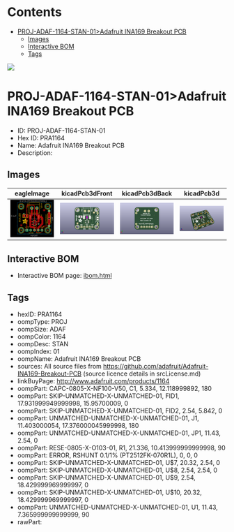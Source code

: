 



Contents
========

* [PROJ-ADAF-1164-STAN-01>Adafruit INA169 Breakout PCB](#proj-adaf-1164-stan-01adafruit-ina169-breakout-pcb)
	* [Images](#images)
	* [Interactive BOM](#interactive-bom)
	* [Tags](#tags)
  
![][im]
# PROJ-ADAF-1164-STAN-01>Adafruit INA169 Breakout PCB

- ID: PROJ-ADAF-1164-STAN-01
- Hex ID: PRA1164
- Name: Adafruit INA169 Breakout PCB
- Description: 

## Images
  
  

|eagleImage|kicadPcb3dFront|kicadPcb3dBack|kicadPcb3d|
| :---: | :---: | :---: | :---: |
|[![eagleImage](eagleImage_140.png)](eagleImage_600.png)|[![kicadPcb3dFront](kicadPcb3dFront_140.png)](kicadPcb3dFront_600.png)|[![kicadPcb3dBack](kicadPcb3dBack_140.png)](kicadPcb3dBack_600.png)|[![kicadPcb3d](kicadPcb3d_140.png)](kicadPcb3d_600.png)|

## Interactive BOM

- Interactive BOM page: [ibom.html](kicad/bom/ibom.html)

## Tags

- hexID: PRA1164
- oompType: PROJ
- oompSize: ADAF
- oompColor: 1164
- oompDesc: STAN
- oompIndex: 01
- oompName: Adafruit INA169 Breakout PCB
- sources: All source files from https://github.com/adafruit/Adafruit-INA169-Breakout-PCB (source licence details in srcLicense.md)
- linkBuyPage: http://www.adafruit.com/products/1164
- oompPart: CAPC-0805-X-NF100-V50, C1, 5.334, 12.118999892, 180
- oompPart: SKIP-UNMATCHED-X-UNMATCHED-01, FID1, 17.931999949999998, 15.95700009, 0
- oompPart: SKIP-UNMATCHED-X-UNMATCHED-01, FID2, 2.54, 5.842, 0
- oompPart: UNMATCHED-UNMATCHED-X-UNMATCHED-01, J1, 11.403000054, 17.376000045999998, 180
- oompPart: UNMATCHED-UNMATCHED-X-UNMATCHED-01, JP1, 11.43, 2.54, 0
- oompPart: RESE-0805-X-O103-01, R1, 21.336, 10.413999999999998, 90
- oompPart: ERROR, RSHUNT 0.1/1% (PT2512FK-070R1L), 0, 0, 0
- oompPart: SKIP-UNMATCHED-X-UNMATCHED-01, U$7, 20.32, 2.54, 0
- oompPart: SKIP-UNMATCHED-X-UNMATCHED-01, U$8, 2.54, 2.54, 0
- oompPart: SKIP-UNMATCHED-X-UNMATCHED-01, U$9, 2.54, 18.429999969999997, 0
- oompPart: SKIP-UNMATCHED-X-UNMATCHED-01, U$10, 20.32, 18.429999969999997, 0
- oompPart: UNMATCHED-UNMATCHED-X-UNMATCHED-01, U1, 11.43, 7.365999999999999, 90
- rawPart: 



[im]: kicadPcb3d_450.png
